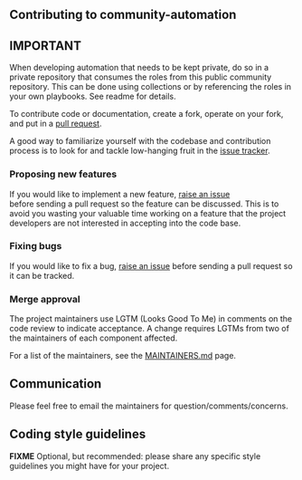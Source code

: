 ## Contributing to community-automation

## IMPORTANT

When developing automation that needs to be kept private, do so in a private repository that consumes the roles from this public community repository.  This can be done using collections or by referencing the roles in your own playbooks.  See readme for details.
 
To contribute code or documentation, create a fork, operate on your fork, and put in a [pull request](https://github.com/IBM/community-automation/pulls).

A good way to familiarize yourself with the codebase and contribution process is
to look for and tackle low-hanging fruit in the [issue tracker](https://github.com/IBM/community-automation/issues).

### Proposing new features

If you would like to implement a new feature, [raise an issue](https://github.com/IBM/community-automation/issues/new?assignees=&labels=&template=feature_request.md&title=)  
before sending a pull request so the feature can be discussed. This is to avoid
you wasting your valuable time working on a feature that the project developers
are not interested in accepting into the code base.

### Fixing bugs

If you would like to fix a bug, [raise an issue](https://github.com/IBM/community-automation/issues/new?assignees=&labels=&template=bug_report.md&title=) before sending a
pull request so it can be tracked.

### Merge approval

The project maintainers use LGTM (Looks Good To Me) in comments on the code
review to indicate acceptance. A change requires LGTMs from two of the
maintainers of each component affected.

For a list of the maintainers, see the [MAINTAINERS.md](MAINTAINERS.md) page.

## Communication
Please feel free to email the maintainers for question/comments/concerns.

## Coding style guidelines
**FIXME** Optional, but recommended: please share any specific style guidelines you might
have for your project.
